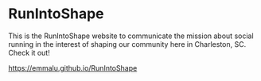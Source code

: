# RunIntoShape
This is the RunIntoShape website to communicate the mission about social running in the interest of shaping our community here in Charleston, SC. Check it out!

https://emmalu.github.io/RunIntoShape
